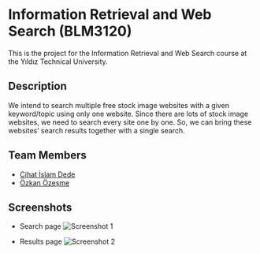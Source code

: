 # Information Retrieval and Web Search (BLM3120)

This is the project for the Information Retrieval and Web Search course at the Yıldız Technical University.

## Description

We intend to search multiple free stock image websites with a given keyword/topic using only one website. Since there are lots of stock image websites, we need to search every site one by one. So, we can bring these websites’ search results together with a single search.

## Team Members

- [Cihat İslam Dede](https://github.com/cihatislamdede)
- [Özkan Özeşme](https://github.com/Ozkanozsm)

## Screenshots

* Search page
![Screenshot 1](https://gateway.pinata.cloud/ipfs/QmZxLZfeGKqG9PC14Dia4gX2yLaCtbXPnKXDkuFs3PksJo)


* Results page
![Screenshot 2](https://gateway.pinata.cloud/ipfs/QmXFLsmxtqHGf4CZr8Fqa3D36HrAzBigANo1fR4vV7x8cH)

